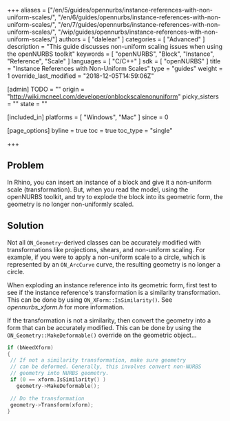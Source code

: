 +++
aliases = ["/en/5/guides/opennurbs/instance-references-with-non-uniform-scales/", "/en/6/guides/opennurbs/instance-references-with-non-uniform-scales/", "/en/7/guides/opennurbs/instance-references-with-non-uniform-scales/", "/wip/guides/opennurbs/instance-references-with-non-uniform-scales/"]
authors = [ "dalelear" ]
categories = [ "Advanced" ]
description = "This guide discusses non-uniform scaling issues when using the openNURBS toolkit"
keywords = [ "openNURBS", "Block", "Instance", "Reference", "Scale" ]
languages = [ "C/C++" ]
sdk = [ "openNURBS" ]
title = "Instance References with Non-Uniform Scales"
type = "guides"
weight = 1
override_last_modified = "2018-12-05T14:59:06Z"

[admin]
TODO = ""
origin = "http://wiki.mcneel.com/developer/onblockscalenonuniform"
picky_sisters = ""
state = ""

[included_in]
platforms = [ "Windows", "Mac" ]
since = 0

[page_options]
byline = true
toc = true
toc_type = "single"

+++

 
## Problem

In Rhino, you can insert an instance of a block and give it a non-uniform scale (transformation).  But, when you read the model, using the openNURBS toolkit, and try to explode the block into its geometric form, the geometry is no longer non-uniformly scaled.

## Solution

Not all `ON_Geometry`-derived classes can be accurately modified with transformations like projections, shears, and non-uniform scaling. For example, if you were to apply a non-uniform scale to a circle, which is represented by an `ON_ArcCurve` curve, the resulting geometry is no longer a circle.

When exploding an instance reference into its geometric form, first test to see if the instance reference's transformation is a similarity transformation.  This can be done by using `ON_XForm::IsSimilarity()`.  See *opennurbs_xform.h* for more information.

If the transformation is not a similarity, then convert the geometry into a form that can be accurately modified.  This can be done by using the `ON_Geometry::MakeDeformable()` override on the geometric object...

```cpp
if (bNeedXform)
{
 // If not a similarity transformation, make sure geometry
 // can be deformed. Generally, this involves convert non-NURBS
 // geometry into NURBS geometry.
 if (0 == xform.IsSimilarity() )
   geometry->MakeDeformable();

 // Do the transformation
 geometry->Transform(xform);
}
```
